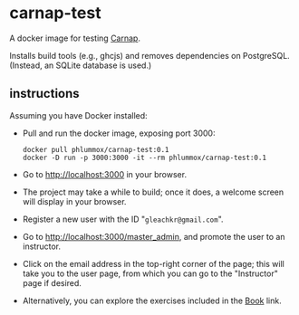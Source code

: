 
# carnap-test

A docker image for testing [Carnap](https://github.com/gleachkr/Carnap).

Installs build tools (e.g., ghcjs) and removes dependencies on PostgreSQL.
(Instead, an SQLite database is used.)

## instructions

Assuming you have Docker installed:

-   Pull and run the docker image, exposing port 3000:

    ```
    docker pull phlummox/carnap-test:0.1
    docker -D run -p 3000:3000 -it --rm phlummox/carnap-test:0.1
    ```
-   Go to <http://localhost:3000> in your browser.
-   The project may take a while to build; once it does, a welcome
    screen will display in your browser.
-   Register a new user with the ID "`gleachkr@gmail.com`".
-   Go to <http://localhost:3000/master_admin>, and promote the user
    to an instructor.
-   Click on the email address in the top-right corner of the page;
    this will take you to the user page, from which you can go to
    the "Instructor" page if desired.
-   Alternatively, you can explore the exercises included in the
    [Book](http://localhost:3000/book) link.


